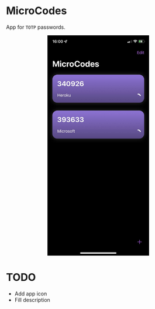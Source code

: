 #  MicroCodes

App for `TOTP` passwords.

<p align="center"><img src="../Screenshots/MicroCodes-01.jpg" width="55%" alt="MicroCodes app screenshot"/></p>

# TODO

- Add app icon
- Fill description
